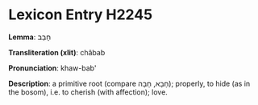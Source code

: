 # Lexicon Entry H2245

**Lemma**: חָבַב

**Transliteration (xlit)**: châbab

**Pronunciation**: khaw-bab'

**Description**:
a primitive root (compare חָבָא, חָבָה); properly, to hide (as in the bosom), i.e. to cherish (with affection); love.
